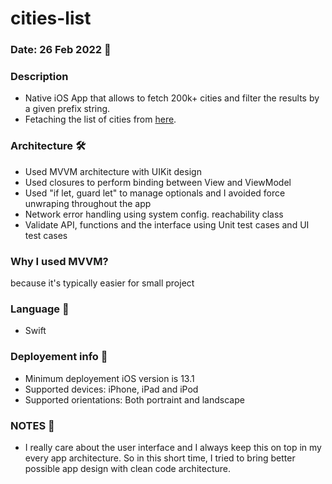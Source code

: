 # cities-list

### Date: 26 Feb 2022 📅

### Description
- Native iOS App that allows to fetch 200k+ cities and filter the results by a given prefix string.
- Fetaching the list of cities from [here](https://raw.githubusercontent.com/SiriusiOS/ios-assignment/main/cities.json).

### Architecture 🛠
 - Used MVVM architecture with UIKit design
 - Used closures to perform binding between View and ViewModel 
 - Used "if let, guard let" to manage optionals and I avoided force unwraping throughout the app
 - Network error handling using system config. reachability class  
 - Validate API, functions and the interface using Unit test cases and UI test cases

### Why I used MVVM?
because it's typically easier for small project 

### Language 👾
- Swift

### Deployement info 📲
- Minimum deployement iOS version is 13.1
- Supported devices: iPhone, iPad and iPod
- Supported orientations: Both portraint and landscape 

### NOTES 📝
- I really care about the user interface and I always keep this on top in my every app architecture. So in this short time, I tried to bring better possible app design with clean code architecture.

